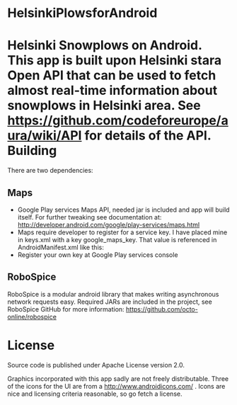 HelsinkiPlowsforAndroid
=======================

Helsinki Snowplows on Android. This app is built upon Helsinki stara Open API that can be used to fetch almost real-time information about snowplows in Helsinki area. See https://github.com/codeforeurope/aura/wiki/API for details of the API. 
Building
========

There are two dependencies:

Maps
----

- Google Play services Maps API, needed jar is included and app will build itself. For further tweaking see documentation at: 
http://developer.android.com/google/play-services/maps.html
- Maps require developer to register for a service key. I have placed mine in keys.xml with a key google_maps_key. That value is referenced in AndroidManifest.xml like this: 
    <meta-data
    android:name="com.google.android.maps.v2.API_KEY"
    android:value="@string/google_maps_key"/>
- Register your own key at Google Play services console

RoboSpice
---------

RoboSpice is a modular android library that makes writing asynchronous network requests easy. Required JARs are included in the project, see RoboSpice GitHub for more information:
https://github.com/octo-online/robospice

License
=======

Source code is published under Apache License version 2.0.

Graphics incorporated with this app sadly are not freely distributable. Three of the icons for the UI are from a http://www.androidicons.com/ . Icons are nice and licensing criteria reasonable, so go fetch a license. 





